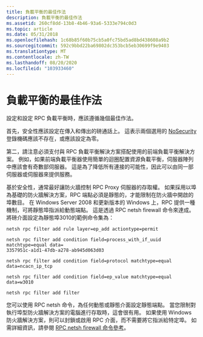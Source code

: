 ```yaml
---
title: 負載平衡的最佳作法
description: 負載平衡的最佳作法
ms.assetid: 260cf8dd-13b8-4b46-93a6-5333e794c0d3
ms.topic: article
ms.date: 05/31/2018
ms.openlocfilehash: 1c68b85f60b75cb5a0fc75bd5ad8bd438608a9b2
ms.sourcegitcommit: 592c9bbd22ba69802dc353bcb5eb30699f9e9403
ms.translationtype: MT
ms.contentlocale: zh-TW
ms.lasthandoff: 08/20/2020
ms.locfileid: "103933460"
---
```

# <a name="load-balancing-best-practices"></a>負載平衡的最佳作法

設定和設定 RPC 負載平衡時，應該遵循幾個最佳作法。

首先，安全性應該設定在傳入和傳出的磅通話上。 這表示兩個選用的 [NoSecurity](configuring-load-balancing.md) 登錄機碼應該不存在，或應該設定為零。

第二，請注意必須支付與 RPC 負載平衡解決方案搭配使用的前端負載平衡解決方案。 例如，如果前端負載平衡器使用簡單的迴圈配置資源負載平衡，伺服器陣列中應該會有奇數部伺服器。 這是為了降低所有連接的可能性，因此可以由同一部伺服器或伺服器來提供服務。

基於安全性，通常最好讓防火牆控制 RPC Proxy 伺服器的存取權。 如果採用以埠為基礎的防火牆解決方案，RPC 端點必須是靜態的，才能限制在防火牆中開啟的埠數目。 在 Windows Server 2008 和更新版本的 Windows 上，RPC 提供一種機制，可將靜態埠指派給動態端點。 這是透過 RPC netsh firewall 命令來達成。 將磅介面設定為靜態埠3010的範例命令集為：

``` syntax
netsh rpc filter add rule layer=ep_add actiontype=permit

netsh rpc filter add condition field=process_with_if_uuid matchtype=equal data=
3357951c-a1d1-47db-a278-ab945d063d03

netsh rpc filter add condition field=protocol matchtype=equal data=ncacn_ip_tcp

netsh rpc filter add condition field=ep_value matchtype=equal data=w3010

netsh rpc filter add filter
```

您可以使用 RPC netsh 命令，為任何動態或靜態介面設定靜態端點。 當您限制對執行埠型防火牆解決方案的電腦進行存取時，這會很有用。 如果使用 Windows 防火牆解決方案，則可以封鎖或啟用 RPC 介面，而不需要將它指派給特定埠。 如需詳細資訊，請參閱 [RPC netsh firewall 命令參考](/previous-versions/windows/it-pro/windows-server-2003/cc784909(v=ws.10))。

 

 